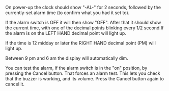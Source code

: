On power-up the clock should show "-AL-" for 2 seconds, followed by the currently-set alarm time (to confirm what you had it set to).

If the alarm switch is OFF it will then show "OFF". After that it should show the current time, with one of the decimal points blinking every 1/2 second.If the alarm is on the LEFT HAND decimal point will light up.

If the time is 12 midday or later the RIGHT HAND decimal point (PM) will light up.

Between 9 pm and 6 am the display will automatically dim.

You can test the alarm, if the alarm switch is in the "on" position, by pressing the Cancel button. That forces an alarm test. This lets you check that the buzzer is working, and its volume. Press the Cancel button again to cancel it.
